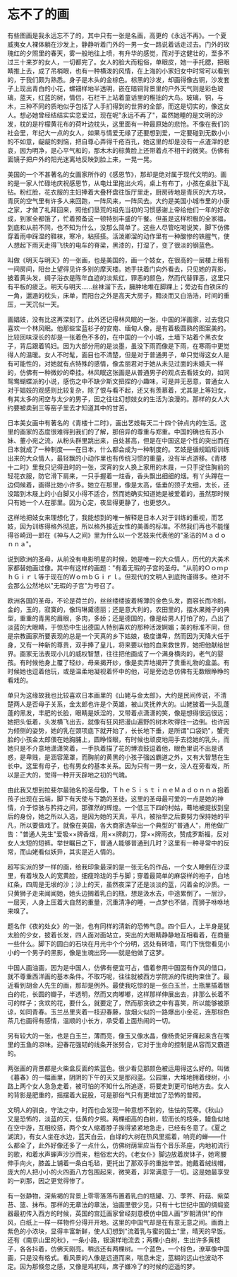 # 忘不了的画

有些图画是我永远忘不了的，其中只有一张是名画，高更的《永远不再》。一个夏威夷女人裸体躺在沙发上，静静听着门外的一男一女一路说着话走过去。门外的玫瑰红的夕照里的春天，雾一般地往上喷，有升华的感觉，而对于这健壮的，至多不过三十来岁的女人，一切都完了。女人的脸大而粗俗，单眼皮，她一手托腮，把眼睛推上去，成了吊梢眼，也有一种横泼的风情，在上海的小家妇女中时常可以看到的，于我们颇为熟悉。身子是木头的金棕色。棕黑的沙发，却画得像古铜，沙发套子上现出青白的小花，螺钿样地半透明，嵌在暗铜背景里的户外天气则是彩色玻璃，蓝天，红蓝的树，情侣，石栏干上站着童话里的稚拙的大鸟。玻璃，铜，与木，三种不同的质地似乎包括了人手扪得到的世界的全部，而这是切实的，像这女人。想必她曾经结结实实恋爱过，现在呢"永远不再了"，虽然她睡的是文明的沙发，枕的是柠檬黄花布的荷叶边枕头，这里面有一种最原始的悲怆。不像在我们的社会里，年纪大一点的女人，如果与情爱无缘了还要想到爱，一定要碰到无数小小的不如意，龊龊的刺恼，把自尊心弄得千疮百孔，她这里的却是没有一点渣滓的悲哀，因为明净，是心平气和的，那木木的棕黄脸上还带着点不相干的微笑。仿佛有面镜子把户外的阳光迷离地反映到脸上来，一晃一晃。

美国的一个不甚著名的女画家所作的《感恩节》，那却是绝对属于现代文明的。画的是一家人忙碌地庆祝感恩节，从电灶里拖出火鸡，桌上有布丁，小孩在桌肚下乱钻。粉红脸，花衣服的主妇捧着大叠杯盘往饭厅里走，厨房砖地是青灰的大方块，青灰的空气里有许多人来回跑，一阵风来，一阵风去。大约是美国小城市里的小康之家，才做了礼拜回来，照他们垦荒的祖先当初的习惯感谢上帝给他们一年的好收成，到家全都饿了，忙着预备这一顿特别丰盛的午餐。但虽是这样积极的全家福，到底和从前不同，也不知为什么，没那么简单了。这些人尽管吃喝说笑，脚下仿佛穿着雨中踩湿的鞋袜，寒冷，粘搭搭。活泼卿溜的动作里有一种酸惨的铁腥气，使人想起下雨天走得飞快的电车的脊梁，黑漆的，打湿了，变了很淡的钢蓝色。

叫做《明天与明天》的一张画，也是美国的，画一个妓女，在很高的一层楼上租有一间房间，阳台上望得见许多别的摩天楼。她手扶着门向外看去，只见她的背影，披着黄头发，绸子浴衣是陈年血迹的淡紫红，罪恶的颜色，然而代替罪恶，这里只有平板的疲乏。明天与明天……丝袜溜下去，臃肿地堆在脚踝上；旁边有白铁床的一角，邋遢的枕头，床单，而阳台之外是高天大房子，黯淡而又白浩浩，时间的重压，一天沉似一天。

画娼妓，没有比这再深刻了。此外还记得林风眠的一张，中国的洋画家，过去我只喜欢一个林风眠。他那些宝蓝衫子的安南、缅甸人像，是有着极圆熟的图案美的。比较回味深长的却是一张着色不多的，在中国的一个小城，土墙下站着个黑衣女子，背后跟着鸨妇。因为大部分用的是淡墨，虽没下雨而像是下雨，在寒雨中更觉得人的温暖。女人不时髦，面目也不清楚，但是对于普通男子，单只觉得这女人是有可能性的，对她就有点特殊的感情，像孟丽君对于她从未见过面的未婚夫一样的，仿佛有一种微妙的牵挂。林风眠这张画是从普通男子的观点去看妓女的，如同鸳鸯蝴蝶派的小说，感伤之中不缺少斯文扭捏的小趣味，可是并无恶意，普通女人对于娼妓的观感则比较复杂，除了恨与看不起，还又有羡慕着，尤其是上等妇女，有其太多的闲空与太少的男子，因之往往幻想妓女的生活为浪漫的。那样的女人大约要被卖到三等窑子里去才知道其中的甘苦。

日本美女画中有著名的《青楼十二时》，画出艺妓每天二十四个钟点内的生活。这里的画家的态度很难得到我们的了解，那倍异的尊重与郑重。中国的确也有苏小妹、董小宛之流，从粉头群里跳出来，自处甚高，但是在中国这是个性的突出而在日本就成了一种制度——在日本，什么都会成为一种制度的。艺妓是循规蹈矩训练出来的大众情人，最轻飘的小动作里也有传统习惯的重量，没有半点游移。《青楼十二时》里我只记得丑时的一张，深宵的女人换上家用的木屐，一只手捉住胸前的轻花衣服，防它滑下肩来，一只手握着一炷香，香头飘出细细的烟。有丫头蹲在一边伺候着，画得比她小许多。她立在那里，像是太高，低垂的颈子太细，太长，还没踏到木屐上的小白脚又小得不适合，然而她确实知道她是被爱着的，虽然那时候只有她一个人在那里。因为心定，夜显得更静了，也更悠久。

这样地把妓女来理想化了，我能想到的唯一解释是日本人对于训练的重视，而艺妓，因为训练得格外彻底，所以格外接近女性的美善的标准。不然我们再也不能懂得谷崎润一郎在《神与人之间》里为什么以一个艺妓来代表他的"圣洁的Ｍａｄｏｎｎａ"。

说到欧洲的圣母，从前没有电影明星的时候，她是唯一的大众情人，历代的大美术家都替她画过像。其中有这样的画题："有着无瑕的子宫的圣母。"从前的ＯｏｍｐｈＧｉｒｌ等于现在的ＷｏｍｂＧｉｒｌ。但现代的文明人到底拘谨得多。绝对不会那么公然地以"无瑕的子宫"为号召了。

欧洲各国的圣母，不论是荷兰的，丝丝缕缕披着稀薄的金色头发，面容长而冷削，金的，玉的，寂寞的，像玛琳黛德丽；还是意大利的，农田里的，摆水果摊子的典型，重重的青黑的眉眼，多肉，多娇；还是德国的，像是给男人打怕了的，凸出了淡蓝的大眼睛，于惊恐中生出德国人特别喜欢的那种活泼婀媚；美的标准不同，但是宗教画家所要表现的总是一个天真的乡下姑娘，极度谦卑，然而因为天降大任于身，又有一种新的尊贵，双手捧了皇儿，将来要以他的血来救世界，她把他献给世界。画家无法表现小儿的威权智慧，往往把他画成了一个满身横肉的，老气的婴孩。有时候他身上覆了轻纱，母亲揭开纱，像是卖弄地揭开了贵重礼物的盒盖。有时候她也逗着他玩，或是温柔地凝视着怀中的他，可是旁边总仿佛有无数眼睁睁的看戏的。

单只为这缘故我也比较喜欢日本画里的《山姥与金太郎》，大约是民间传说，不清楚两人是否母子关系，金太郎也许是个英雄，被山灵抚养大的。山姥披着一头乱蓬蓬的黑发，丰肥的长脸，眼睛是妖淫的，又带着点潇潇的笑，像是想得很远很远；她把头低着，头发横飞出去，就像有狂风把漫山遍野的树木吹得往一边倒。也许因为倾侧的姿势，她的乳在颈项底下就开始了，长长地下垂，是所谓"口袋奶"，蟹壳脸的小孩金太郎偎在她胸脯上，圆睁怪眼，有时候也顽皮地用手去捻她的乳头，而她只是不介意地潇潇笑着，一手执着描了花的博浪鼓逗着他，眼色里说不出是诱惑，是卑贱，是涵容笼罩，而胸前的黄黑的小孩子强凶霸道之外，又有大智慧在生长中。这里有母子，也有男女的基本关系。因为只有一男一女，没人在旁看戏，所以是正大的，觉得一种开天辟地之初的气魄。

由此我又想到拉斐尔最驰名的圣母像，ＴｈｅＳｉｓｔｉｎｅＭａｄｏｎｎａ抱着孩子出现在云端，脚下有天使与下跪的圣徒。这里的圣母最可爱的一点是她的神情，介于惊骇与矜持之间，那骤然的辉煌。一个低三下四的村姑，蓦地被提拔到皇后的身份，她之所以入选，是因为她的天真，平凡，被抬举之后要努力保持她的平凡，所以要做戏了。就像在美国，各大商家选举出一个典型的"普通人"，用他做广告："普通人先生"爱吸××牌香烟，用××牌剃刀，穿××牌雨衣，赞成罗斯福，反对女人太短的短裤。举世瞩目之下，普通人能够普通到几时？这里有一种寻常中的反常，而山姥看似妖异，其实是近人情的。

超写实派的梦一样的画，给我印象最深的是一张无名的作品，一个女人睡倒在沙漠里，有着埃及人的宽黄脸，细瘦玲珑的手与脚；穿着最简单的麻袋样的袍子，白地红条，四周是无垠的沙；沙上的天，虽然夜深了还是淡淡的蓝，闪着金的沙质。一只黄狮子走来闻闻她，她头边搁着乳白的瓶，想是汲水去，中途累倒了。一层沙，一层天，人身上压着大自然的重量，沉重清净的睡，一点梦也不做，而狮子咻咻地来嗅了。

题名作《夜的处女》的一张，也有同样的清新的恐怖气息。四个巨人，上半身是犹太脸的少女，披着长发，四人面对面站立，突出的大眼睛静静地互相看着，在商量一些什么。脚下的圆白的石块在月光中个个分明，远处有砖墙，穹门下恍惚看见小小的一个男子的黑影，像是生魂出窍——就是他做了这梦。

中国人画油画，因为是中国人，仿佛有便宜可占，借着参用中国固有作风的借口，就不尊重西洋画的基本条件。不取巧呢，往往就被西方学院派的传统拘束住了。最近看到胡金人先生的画，那却是例外。最使我吃惊的是一张白玉兰，土瓶里插着银白的花，长圆的瓣子，半透明，然而又肉嘟嘟，这样那样伸展出去，非那么长着不可的样子；贪欢的花，要什么，就要定了，然而那贪欲之中有喜笑，所以能够被原谅，如同青春。玉兰丛里夹着一枝迎春藤，放烟火似的一路爆出小金花，连那棕色茶几也画得有感情，温顺的小长方，承受着上面热闹的一切。

另有较大的一张，也是白玉兰，薄而亮，像玉又像水晶，像杨贵妃牙痛起来含在嘴里的玉鱼的凉味。迎春花强韧的线条开张努合，它对于生命的控制是从容而又霸道的。

两张画的背景都是火柴盒反面的紫蓝色。很少看见那颜色被运用得这么好的。叫做《暮春》的一幅画里，阴阴的下午的天又是那闷蓝。公园里，大堆地拥着绿树，小路上两个女人急急走着，被可怕的不知什么所追逐，将要走到更可怕地方去。女人的背影是肥重的，摇摆着大屁股，可是那俗气只有更增加了恐怖的普照。

文明人的驯良，守法之中，时而也会发现一种意想不到的，怯怯的荒寒。《秋山》又是恐怖的，淡蓝的天，低黄的夕照。两棵细高的白树，软而长的枝条，鳗鱼似地在空中游，互相绞搭，两个女人缩着脖子挨得紧紧地急走，已经有冬意了。《夏之湖滨》，有女人坐在水边，蓝天白云，白绿的大树在热风里摇着，响亮的蝉——什么都全了，此外好像还多了一点什么，仿佛树荫里应当有个音乐茶座，内地初流行的歌，和着水声蝉声沙沙而来，粗俗宏大的。《老女仆》脚边放着炭钵子，她弯腰伸手向火，膝盖上铺着一条白毛毡，更托出了那双手的重拙辛苦。她戴着绒线帽，庞大的人把小小的火四面八方包围起来，微笑着，非常满意于一切。这是她最享受的一刹那，因之更觉得惨了。

有一张静物，深紫褐的背景上零零落落布置着乳白的瓶罐、刀、荸荠、莳菇、紫菜苔、篮、抹布。那样的无章法的章法，油画里很少见，只有十七世纪中国的绸缎瓷器最初传入西方的时候，英国的宫廷画家曾经刻意模仿中国人画"岁朝清供"的作风，白纸上一样一样物件分得开开地。这里的中国气却是在有意无意之间。画面上紫色的小浓块，显得丰富新鲜，使人幻想到"流着乳与蜜的国土"里，晴天的早饭。还有《南京山里的秋》，一条小路，银溪样地流去；两棵小白树，生出许多黄枝子，各各抖着，仿佛天刚亮。稍远还有两棵树。一个蓝色，一个棕色，潦草像中国画，只是没有格式。看风景的人像是远道而来，喘息未定，蓝糊的远山也波动不定。因为那倏忽之感，又像是鸡初叫，席子嫌冷了的时候的迢遥的梦。